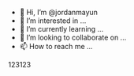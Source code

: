 - 👋 Hi, I’m @jordanmayun
- 👀 I’m interested in ...
- 🌱 I’m currently learning ...
- 💞️ I’m looking to collaborate on ...
- 📫 How to reach me ...

<!---
jordanmayun/jordanmayun is a ✨ special ✨ repository because its `README.md` (this file) appears on your GitHub profile.
You can click the Preview link to take a look at your changes.
--->
123123
